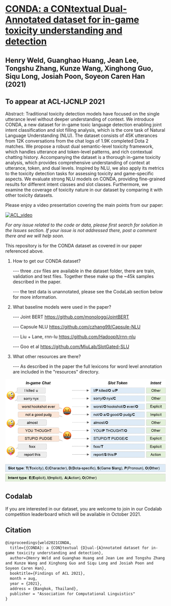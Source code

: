 # [CONDA: a CONtextual Dual-Annotated dataset for in-game toxicity understanding and detection](https://arxiv.org/abs/2106.06213)

## Henry Weld, Guanghao Huang, Jean Lee, Tongshu Zhang, Kunze Wang, Xinghong Guo, Siqu Long, Josiah Poon, Soyeon Caren Han (2021)

## To appear at ACL-IJCNLP 2021

Abstract: Traditional toxicity detection models have focused on the single utterance level without deeper understanding of context. We introduce CONDA, a new dataset for in-game toxic language detection enabling joint intent classification and slot filling analysis, which is the core task of Natural Language Understanding (NLU). The dataset consists of 45K utterances from 12K conversations from the chat logs of 1.9K completed Dota 2 matches. We propose a robust dual semantic-level toxicity framework, which handles utterance and token-level patterns, and rich contextual chatting history. Accompanying the dataset is a thorough in-game toxicity analysis, which provides comprehensive understanding of context at utterance, token, and dual levels. Inspired by NLU, we also apply its metrics to the toxicity detection tasks for assessing toxicity and game-specific aspects. We evaluate strong NLU models on CONDA, providing fine-grained results for different intent classes and slot classes. Furthermore, we examine the coverage of toxicity nature in our dataset by comparing it with other toxicity datasets.

Please enjoy a video presentation covering the main points from our paper:

<p align="centre">

[![ACL_video](https://img.youtube.com/vi/qRCPSSUuf18/0.jpg)](https://www.youtube.com/watch?v=qRCPSSUuf18)
      
</p>      

_For any issue related to the code or data, please first search for solution in the Issues section. If your issue is not addressed there, post a comment there and we will help soon._

This repository is for the CONDA dataset as covered in our paper referenced above. 

1. How to get our CONDA dataset?

      --- three .csv files are available in the dataset folder, there are train, validation and test files. Together these make up the ~45k samples described in the paper. 
      
      --- the test data is unannotated, please see the CodaLab section below for more information.
      
2. What baseline models were used in the paper?

      --- Joint BERT https://github.com/monologg/JointBERT
      
      --- Capsule NLU https://github.com/czhang99/Capsule-NLU
      
      --- Liu + Lane, rnn-lu https://github.com/HadoopIt/rnn-nlu
      
      --- Goo et al https://github.com/MiuLab/SlotGated-SLU
      
3. What other resources are there?

      --- As described in the paper the full lexicons for word level annotation are included in the "resources" directory.

<p align="center">
  <img width="600" src="/resources/figure1_ingame.png">
</p>

## Codalab

If you are interested in our dataset, you are welcome to join in our Codalab competition leaderboard which will be available in October 2021.

## Citation

```
@inproceedings{weld2021CONDA,
  title={{CONDA}: a {CON}textual {D}ual-{A}nnotated dataset for in-game toxicity understanding and detection},
  author={Henry Weld and Guanghao Huang and Jean Lee and Tongshu Zhang and Kunze Wang and Xinghong Guo and Siqu Long and Josiah Poon and Soyeon Caren Han},
  booktitle={Findings of ACL 2021},
  month = aug,
  year = {2021},
  address = {Bangkok, Thailand},
  publisher = "Association for Computational Linguistics"
}
```
